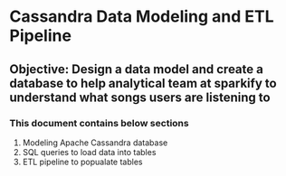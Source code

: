 # Cassandra Data Modeling and ETL Pipeline

## Objective: Design a data model and create a database to help analytical team at sparkify to understand what songs users are listening to

### This document contains below sections
1. Modeling Apache Cassandra database
2. SQL queries to load data into tables
3. ETL pipeline to popualate tables

